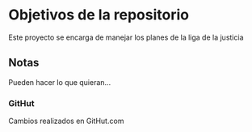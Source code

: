# Objetivos de la repositorio

Este proyecto se encarga de manejar los planes de la liga de la justicia


## Notas
Pueden hacer lo que quieran...

### GitHut
Cambios realizados en GitHut.com
